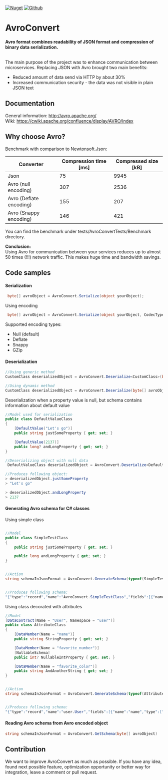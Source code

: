 
[![Nuget](https://img.shields.io/badge/Nuget-v2.2.2-blue?logo=nuget)](https://www.nuget.org/packages/AvroConvert)
[![Github](https://img.shields.io/badge/Downloads-5k-blue?logo=github)](https://github.com/AdrianStrugala/AvroConvert)

# AvroConvert

**Avro format combines readability of JSON format and compression of binary data serialization.**
<br></br>

The main purpose of the project was to enhance communication between microservices. Replacing JSON with Avro brought two main benefits:
* Reduced amount of data send via HTTP by about 30%
* Increased communication security - the data was not visible in plain JSON text


## Documentation

General information: http://avro.apache.org/
\
Wiki: https://cwiki.apache.org/confluence/display/AVRO/Index

## Why choose Avro?

Benchmark with comparison to Newtonsoft.Json:

| Converter               | Compression time [ms] | Compressed size [kB] |
|-------------------------|-----------------------|----------------------|
| Json                    | 75                    | 9945                 |
| Avro (null encoding)    | 307                   | 2536                 |
| Avro (Deflate encoding) | 155                   | 207                  |
| Avro (Snappy encoding)  | 146                   | 421                  |

You can find the benchmark under tests/AvroConvertTests/Benchmark directory.

**Conclusion:** <br>
Using Avro for communication between your services reduces up to almost 50 times (!!!) network traffic. This makes huge time and bandwidth savings.

## Code samples

#### Serialization
```csharp
 byte[] avroObject = AvroConvert.Serialize(object yourObject);
```

Using encoding
```csharp
 byte[] avroObject = AvroConvert.Serialize(object yourObject, CodecType.Snappy);
```
Supported encoding types:
- Null (default)
- Deflate
- Snappy
- GZip



#### Deserialization

```csharp
//Using generic method
CustomClass deserializedObject = AvroConvert.Deserialize<CustomClass>(byte[] avroObject);

//Using dynamic method
CustomClass deserializedObject = AvroConvert.Deserialize(byte[] avroObject, typeof(CustomClass));
```

Deserialization when a property value is null, but schema contains information about default value
```csharp
//Model used for serialization
public class DefaultValueClass
{
    [DefaultValue("Let's go")]
    public string justSomeProperty { get; set; }

    [DefaultValue(2137)]
    public long? andLongProperty { get; set; }
}

//Deserializing object with null data
 DefaultValueClass deserializedObject = AvroConvert.Deserialize<DefaultValueClass>(byte[] avroObject);

//Produces following object:
> deserializedObject.justSomeProperty
> "Let's go"

> deserializedObject.andLongProperty
> 2137
```



#### Generating Avro schema for C# classes

Using simple class
```csharp

//Model
public class SimpleTestClass
{
	public string justSomeProperty { get; set; }

	public long andLongProperty { get; set; }
}


//Action
string schemaInJsonFormat = AvroConvert.GenerateSchema(typeof(SimpleTestClass));


//Produces following schema:
"{"type":"record","name":"AvroConvert.SimpleTestClass","fields":[{"name":"justSomeProperty","type":["null","string"]},{"name":"andLongProperty","type":"long"}]}"
```

Using class decorated with attributes
```csharp
//Model
[DataContract(Name = "User", Namespace = "user")]
public class AttributeClass
{
	[DataMember(Name = "name")]
	public string StringProperty { get; set; }

	[DataMember(Name = "favorite_number")]
	[NullableSchema]
	public int? NullableIntProperty { get; set; }

	[DataMember(Name = "favorite_color")]
	public string AndAnotherString { get; set; }
}


//Action
string schemaInJsonFormat = AvroConvert.GenerateSchema(typeof(AttributeClass));


//Produces following schema:
"{"type":"record","name":"user.User","fields":[{"name":"name","type":["null","string"]},{"name":"favorite_number","type":["null","int"]},{"name":"favorite_color","type":["null","string"]}]}"
```  



#### Reading Avro schema from Avro encoded object
```csharp
string schemaInJsonFormat = AvroConvert.GetSchema(byte[] avroObject)
```



## Contribution

We want to improve AvroConvert as much as possible. If you have any idea, found next possible feature, optimization opportunity or better way for integration, leave a comment or pull request. 
